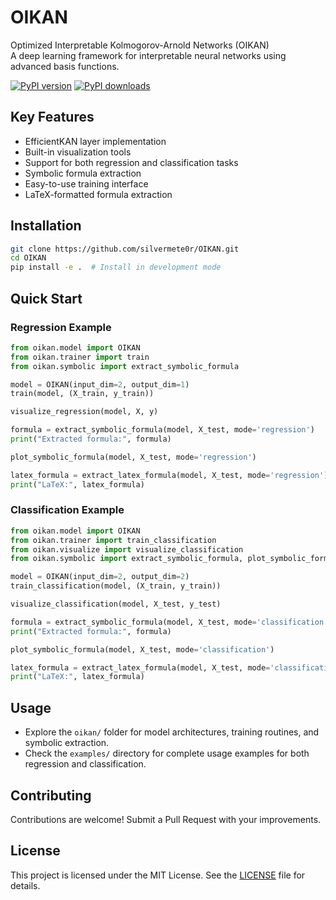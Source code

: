 # OIKAN

Optimized Interpretable Kolmogorov-Arnold Networks (OIKAN)  
A deep learning framework for interpretable neural networks using advanced basis functions.

[![PyPI version](https://badge.fury.io/py/oikan.svg)](https://badge.fury.io/py/oikan)
[![PyPI downloads](https://img.shields.io/pypi/dm/oikan.svg)](https://pypistats.org/packages/oikan)

## Key Features
- EfficientKAN layer implementation
- Built-in visualization tools
- Support for both regression and classification tasks
- Symbolic formula extraction
- Easy-to-use training interface
- LaTeX-formatted formula extraction

## Installation

```bash
git clone https://github.com/silvermete0r/OIKAN.git
cd OIKAN
pip install -e .  # Install in development mode
```

## Quick Start

### Regression Example
```python
from oikan.model import OIKAN
from oikan.trainer import train
from oikan.symbolic import extract_symbolic_formula

model = OIKAN(input_dim=2, output_dim=1)
train(model, (X_train, y_train))

visualize_regression(model, X, y)

formula = extract_symbolic_formula(model, X_test, mode='regression')
print("Extracted formula:", formula)

plot_symbolic_formula(model, X_test, mode='regression')

latex_formula = extract_latex_formula(model, X_test, mode='regression')
print("LaTeX:", latex_formula)
```

### Classification Example
```python
from oikan.model import OIKAN
from oikan.trainer import train_classification
from oikan.visualize import visualize_classification
from oikan.symbolic import extract_symbolic_formula, plot_symbolic_formula, extract_latex_formula

model = OIKAN(input_dim=2, output_dim=2)
train_classification(model, (X_train, y_train))

visualize_classification(model, X_test, y_test)

formula = extract_symbolic_formula(model, X_test, mode='classification')
print("Extracted formula:", formula)

plot_symbolic_formula(model, X_test, mode='classification')

latex_formula = extract_latex_formula(model, X_test, mode='classification')
print("LaTeX:", latex_formula)
```

## Usage
- Explore the `oikan/` folder for model architectures, training routines, and symbolic extraction.
- Check the `examples/` directory for complete usage examples for both regression and classification.

## Contributing
Contributions are welcome! Submit a Pull Request with your improvements.

## License
This project is licensed under the MIT License. See the [LICENSE](LICENSE) file for details.
